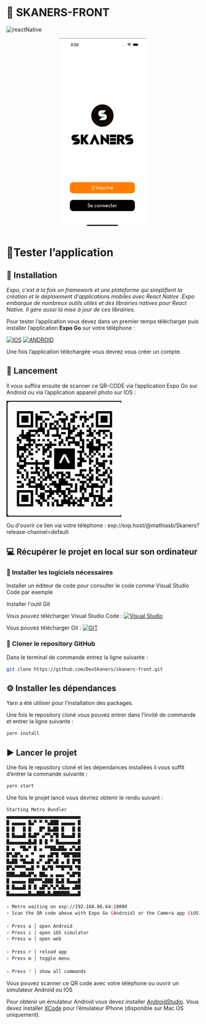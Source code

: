 # 👟 SKANERS-FRONT

![reactNative](https://img.shields.io/badge/React_Native-20232A?style=for-the-badge&logo=react&logoColor=61DAFB)

  <p align=center>
  <img height=500 src="./assets/Images/GIF14.gif" alt="gif"/>
   </p>
   

# 🤳Tester l’application

## 💽 Installation

_Expo, c'est à la fois un framework et une plateforme qui simplifient la création et le déploiement d'applications mobiles avec React Native .Expo embarque de nombreux outils utiles et des librairies natives pour React Native. Il gère aussi la mise à jour de ces librairies._

Pour tester l’application vous devez dans un premier temps télécharger puis installer l’application **Expo Go** sur votre téléphone :

[![IOS](https://img.shields.io/badge/iOS-000000?style=for-the-badge&logo=ios&logoColor=white)](https://itunes.apple.com/app/apple-store/id982107779) [![ANDROID](https://img.shields.io/badge/Android-3DDC84?style=for-the-badge&logo=android&logoColor=white)](https://play.google.com/store/apps/details?id=host.exp.exponent&referrer=www&pli=1)

Une fois l’application téléchargée vous devrez vous créer un compte.

## 📲 Lancement

Il vous suffira ensuite de scanner ce QR-CODE via l’application Expo Go sur Android ou via l’application appareil photo sur IOS :



<aside>
<img align="center" width=300 src="./assets/QRcode.png"/ alt="qrcode"/>

</aside>

Ou d'ouvrir ce lien via votre téléphone : exp://exp.host/@mathiasb/Skaners?release-channel=default

## 💻 Récupérer le projet en local sur son ordinateur

### 💽 Installer les logiciels nécessaires

Installer un éditeur de code pour consulter le code comme Visual Studio Code par exemple

Installer l'outil Git

Vous pouvez télécharger Visual Studio Code : [![Visual Studio](https://badgen.net/badge/icon/visualstudio?icon=visualstudio&label)](https://code.visualstudio.com/download)

Vous pouvez télécharger Git : [![GIT](https://img.shields.io/badge/GIT-E44C30?style=for-the-badge&logo=git&logoColor=white)](https://git-scm.com/downloads)

### 📁 Cloner le repository GitHub

Dans le terminal de commande entrez la ligne suivante :

```bash
git clone https://github.com/DevSkaners/skaners-front.git
```

## ⚙️ Installer les dépendances

Yarn a été utiliser pour l’installation des packages.

Une fois le repository cloné vous pouvez entrer dans l’invité de commande et entrer la ligne suivante :

```bash
yarn install
```

## ▶︎ Lancer le projet

Une fois le repository cloné et les dépendances installées il vous suffit d’entrer la commande suivante :

```bash
yarn start
```

Une fois le projet lancé vous devriez obtenir le rendu suivant :

```bash
Starting Metro Bundler
▄▄▄▄▄▄▄▄▄▄▄▄▄▄▄▄▄▄▄▄▄▄▄▄▄▄▄
█ ▄▄▄▄▄ █▄▀ ▀ ▀▄███ ▄▄▄▄▄ █
█ █   █ █   █▀ █▄██ █   █ █
█ █▄▄▄█ █▄█▀ ▄▀▀▄▀█ █▄▄▄█ █
█▄▄▄▄▄▄▄█▄█ █ █ ▀ █▄▄▄▄▄▄▄█
█ ▄  ▀█▄▀ █ ▄ ▀▀██▄██▄ ▄▀▄█
█▀▄█▀▄ ▄ ▀  ▄▄ ▄█▀█ ▀██▀███
█▄██ ▀█▄▄█ ▄▀ ▄█▀▄█ ▄ █ █▀█
█▀▄▀▀▀▀▄▄█ ▀ █▄▀█ ▀▀█▀▀█ ▀█
███▄▄██▄█▀▄ ██▄ ▄ ▄▄▄ ▀▄█▀█
█ ▄▄▄▄▄ ██▀▀▀▄███ █▄█ █▄▄▄█
█ █▄▄▄█ █ █ ▄█▀▄▀▄▀▄█▄▄ ▄██
█▄▄▄▄▄▄▄█▄▄███▄█▄██████▄▄▄█

› Metro waiting on exp://192.168.86.64:19000
› Scan the QR code above with Expo Go (Android) or the Camera app (iOS)

› Press a │ open Android
› Press i │ open iOS simulator
› Press w │ open web

› Press r │ reload app
› Press m │ toggle menu

› Press ? │ show all commands
```

Vous pouvez scanner ce QR code avec votre téléphone ou ouvrir un simulateur Android ou IOS

Pour obtenir un émulateur Android vous devez installer [AndroidStudio](https://developer.android.com/studio). Vous devez installer [XCode](https://apps.apple.com/fr/app/xcode/id497799835?mt=12) pour l’émulateur IPhone (disponible sur Mac OS uniquement).
